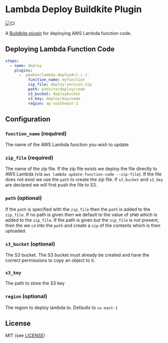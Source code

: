 # Lambda Deploy Buildkite Plugin

![CI](https://github.com/peakon/lambda-deploy-buildkite-plugin/workflows/CI/badge.svg?branch=master)

A [Buildkite plugin](https://buildkite.com/docs/agent/v3/plugins) for deploying AWS Lambda function code.

## Deploying Lambda Function Code

```yml
steps:
  - name: deploy
    plugins:
      -  peakon/lambda-deploy#v1.1.1:
          function_name: myfunction
          zip_file: deploy-version.zip
          path: path/to/deploy/code
          s3_bucket: deploybucket
          s3_key: deploy/key/name
          region: ap-southeast-2
```

## Configuration

### `function_name` (required)

The name of the AWS Lambda function you wish to update

### `zip_file` (required)

The name of the zip file. If the zip file exists we deploy the file directly to AWS Lambda (via `aws lambda update-function-code --zip-file`).
If the file does not exist we use the `path` to create the zip file. If `s3_bucket` and `s3_key` are declared we will first push the file to S3.

### `path` (optional)

If the `path` is specified with the `zip_file` then the `path` is added to the `zip_file`. If no path is given then we default to the value
of `$PWD` which is added to the `zip_file`. If the path is given but the `zip_file` is not present, then the we `cd` into the `path` and
create a `zip` of the contents which is then uploaded.

### `s3_bucket` (optional)

The S3 bucket. The S3 bucket must already be created and have the correct permissions to copy an object to it.

### `s3_key`

The path to store the S3 key

### `region` (optional)

The region to deploy lambda to. Defaults to `us-east-1`

## License

MIT (see [LICENSE](LICENSE))
